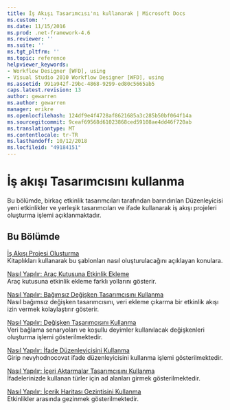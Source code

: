 ```yaml
---
title: İş Akışı Tasarımcısı'nı kullanarak | Microsoft Docs
ms.custom: ''
ms.date: 11/15/2016
ms.prod: .net-framework-4.6
ms.reviewer: ''
ms.suite: ''
ms.tgt_pltfrm: ''
ms.topic: reference
helpviewer_keywords:
- Workflow Designer [WFD], using
- Visual Studio 2010 Workflow Designer [WFD], using
ms.assetid: 991a942f-29bc-4868-9299-ed80c5665ab5
caps.latest.revision: 13
author: gewarren
ms.author: gewarren
manager: erikre
ms.openlocfilehash: 124df9e4f4728af8621685a3c285b50bf064f14a
ms.sourcegitcommit: 9ceaf69568d61023868ced59108ae4dd46f720ab
ms.translationtype: MT
ms.contentlocale: tr-TR
ms.lasthandoff: 10/12/2018
ms.locfileid: "49184151"
---
```

# <a name="using-the-workflow-designer"></a>İş akışı Tasarımcısını kullanma
Bu bölümde, birkaç etkinlik tasarımcıları tarafından barındırılan Düzenleyicisi yeni etkinlikler ve yerleşik tasarımcıları ve ifade kullanarak iş akışı projeleri oluşturma işlemi açıklanmaktadır.  
  
## <a name="in-this-section"></a>Bu Bölümde  
 [İş Akışı Projesi Oluşturma](../workflow-designer/creating-a-workflow-project.md)  
 Kitaplıkları kullanarak bu şablonları nasıl oluşturulacağını açıklayan konulara.  
  
 [Nasıl Yapılır: Araç Kutusuna Etkinlik Ekleme](../workflow-designer/how-to-add-activities-to-the-toolbox.md)  
 Araç kutusuna etkinlik ekleme farklı yollarını gösterir.  
  
 [Nasıl Yapılır: Bağımsız Değişken Tasarımcısını Kullanma](../workflow-designer/how-to-use-the-argument-designer.md)  
 Nasıl bağımsız değişken tasarımcısını, veri ekleme çıkarma bir etkinlik akışı izin vermek kolaylaştırır gösterir.  
  
 [Nasıl Yapılır: Değişken Tasarımcısını Kullanma](../workflow-designer/how-to-use-the-variable-designer.md)  
 Veri bağlama senaryoları ve koşullu deyimler kullanılacak değişkenleri oluşturma işlemi gösterilmektedir.  
  
 [Nasıl Yapılır: İfade Düzenleyicisini Kullanma](../workflow-designer/how-to-use-the-expression-editor.md)  
 Girip nevyhodnocovat ifade düzenleyicisini kullanma işlemi gösterilmektedir.  
  
 [Nasıl Yapılır: İçeri Aktarmalar Tasarımcısını Kullanma](../workflow-designer/how-to-use-the-imports-designer.md)  
 İfadelerinizde kullanan türler için ad alanları girmek gösterilmektedir.  
  
 [Nasıl Yapılır: İçerik Haritası Gezintisini Kullanma](../workflow-designer/how-to-use-breadcrumb-navigation.md)  
 Etkinlikler arasında gezinmek gösterilmektedir.